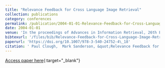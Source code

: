 ```yaml
---
title: "Relevance Feedback for Cross Language Image Retrieval"
collection: publications
category: conferences
permalink: /publication/2004-01-01-Relevance-Feedback-for-Cross-Language-Image-Retrieval
date: 2004-01-01
venue: 'In the proceedings of Advances in Information Retrieval, 26th European Conference on IR Research, ECIR 2004, Sunderland, UK, April 5-7, 2004, Proceedings'
bibtexurl: '/files/bib/Relevance-Feedback-for-Cross-Language-Image-Retrieval.bib'
paperurl: 'https://doi.org/10.1007/978-3-540-24752-4\_18'
citation: ' Paul Clough,  Mark Sanderson, &quot;Relevance Feedback for Cross Language Image Retrieval.&quot; In the proceedings of Advances in Information Retrieval, 26th European Conference on IR Research, ECIR 2004, Sunderland, UK, April 5-7, 2004, Proceedings, 2004.'
---
```

[Access paper here](https://doi.org/10.1007/978-3-540-24752-4\_18){:target="_blank"}
